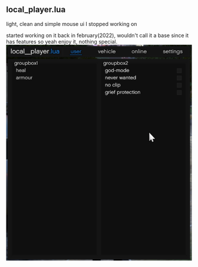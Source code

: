 ## local_player.lua
light, clean and simple mouse ui I stopped working on

started working on it back in february(2022), wouldn't call it a base since it has features so yeah enjoy it, nothing special.
![image](local_player.PNG)
